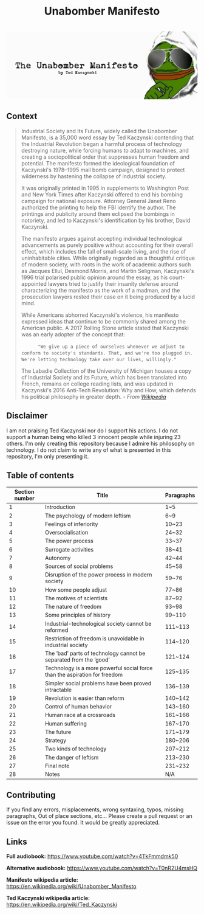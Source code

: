 <div align="center">
    <h1>Unabomber Manifesto</h1>
    <br>
    <img src="assets/banner2.jpg">
    <br>
</div>

## Context
>Industrial Society and Its Future, widely called the Unabomber Manifesto, is a 35,000 word essay by Ted Kaczynski contending that the Industrial Revolution began a harmful process of technology destroying nature, while forcing humans to adapt to machines, and creating a sociopolitical order that suppresses human freedom and potential. The manifesto formed the ideological foundation of Kaczynski's 1978–1995 mail bomb campaign, designed to protect wilderness by hastening the collapse of industrial society.
> 
>It was originally printed in 1995 in supplements to Washington Post and New York Times after Kaczynski offered to end his bombing campaign for national exposure. Attorney General Janet Reno authorized the printing to help the FBI identify the author. The printings and publicity around them eclipsed the bombings in notoriety, and led to Kaczynski's identification by his brother, David Kaczynski.
>
>The manifesto argues against accepting individual technological advancements as purely positive without accounting for their overall effect, which includes the fall of small-scale living, and the rise of uninhabitable cities. While originally regarded as a thoughtful critique of modern society, with roots in the work of academic authors such as Jacques Ellul, Desmond Morris, and Martin Seligman, Kaczynski's 1996 trial polarised public opinion around the essay, as his court-appointed lawyers tried to justify their insanity defense around characterizing the manifesto as the work of a madman, and the prosecution lawyers rested their case on it being produced by a lucid mind.
> 
>While Americans abhorred Kaczynski's violence, his manifesto expressed ideas that continue to be commonly shared among the American public. A 2017 Rolling Stone article stated that Kaczynski was an early adopter of the concept that:
>
>```      "We give up a piece of ourselves whenever we adjust to conform to society's standards. That, and we're too plugged in. We're letting technology take over our lives, willingly."```
> 
>The Labadie Collection of the University of Michigan houses a copy of Industrial Society and its Future, which has been translated into French, remains on college reading lists, and was updated in Kaczynski's 2016 Anti-Tech Revolution: Why and How, which defends his political philosophy in greater depth.
\- *From [Wikipedia](https://en.wikipedia.org/wiki/Unabomber_Manifesto)*

## Disclaimer
I am not praising Ted Kaczynski nor do I support his actions. I do not support a human being who killed 3 innocent people while injuring 23 others. I'm only creating this repository because I admire his philosophy on technology. I do not claim to write any of what is presented in this repository, I'm only presenting it.

## Table of contents

| Section number | Title | Paragraphs |
| --- | --- | --- |
| 1 | Introduction | 1~5 |
| 2 | The psychology of modern leftism | 6~9 |
| 3 | Feelings of inferiority | 10~23 |
| 4 | Oversocialisation | 24~32 |
| 5 | The power process | 33~37 |
| 6 | Surrogate activities | 38~41 |
| 7 | Autonomy | 42~44 |
| 8 | Sources of social problems | 45~58 |
| 9 | Disruption of the power process in modern society | 59~76 |
| 10 | How some people adjust | 77~86 |
| 11 | The motives of scientists | 87~92 |
| 12 | The nature of freedom | 93~98 |
| 13 | Some principles of history | 99~110 |
| 14 | Industrial-technological society cannot be reformed | 111~113 |
| 15 | Restriction of freedom is unavoidable in industrial society| 114~120 |
| 16 | The ‘bad’ parts of technology cannot be separated from the ‘good’ | 121~124 |
| 17 | Technology is a more powerful social force than the aspiration for freedom | 125~135 |
| 18 | Simpler social problems have been proved intractable | 136~139 |
| 19 | Revolution is easier than reform | 140~142 |
| 20 | Control of human behavior | 143~160 |
| 21 | Human race at a crossroads | 161~166 |
| 22 | Human suffering | 167~170 |
| 23 | The future | 171~179 |
| 24 | Strategy | 180~206 |
| 25 | Two kinds of technology | 207~212 |
| 26 | The danger of leftism | 213~230 |
| 27 | Final note | 231~232 |
| 28 | Notes | N/A |

## Contributing
If you find any errors, misplacements, wrong syntaxing, typos, missing paragraphs, Out of place sections, etc... Please create a pull request or an issue on the error you found. It would be greatly appreciated. 

## Links

**Full audiobook:** https://www.youtube.com/watch?v=4TkFmmdmk50

**Alternative audiobook:** https://www.youtube.com/watch?v=T0nR2U4msHQ

**Manifesto wikipedia article:** https://en.wikipedia.org/wiki/Unabomber_Manifesto

**Ted Kaczynski wikipedia article:** https://en.wikipedia.org/wiki/Ted_Kaczynski
